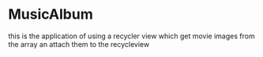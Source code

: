# MusicAlbum

this is the application of using a recycler view which get movie images from the array 
an attach them to the recycleview
